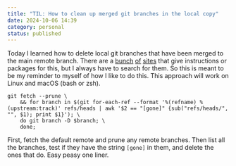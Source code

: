 ```yaml
---
title: "TIL: How to clean up merged git branches in the local copy"
date: 2024-10-06 14:39
category: personal
status: published
---
```


Today I learned how to delete local git branches that have been merged to the main remote branch. There are a [bunch][1] [of][2] [sites][3] that give instructions or packages for this, but I always have to search for them. So this is meant to be my reminder to myself of how I like to do this. This approach will work on Linux and macOS (bash or zsh).

```shell
git fetch --prune \
    && for branch in $(git for-each-ref --format '%(refname) %(upstream:track)' refs/heads | awk '$2 == "[gone]" {sub("refs/heads/", "", $1); print $1}'); \
    do git branch -D $branch; \
    done;
```

First, fetch the default remote and prune any remote branches. Then list all the branches, test if they have the string `[gone]` in them, and delete the ones that do. Easy peasy one liner.

[1]: https://mrkaran.dev/tils/gitlab-git-delete-local/
[2]: https://stackoverflow.com/a/17029936/2449192
[3]: https://github.com/hartwork/git-delete-merged-branches
